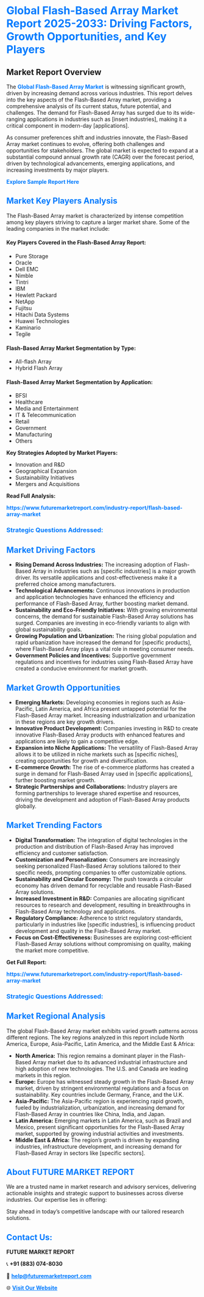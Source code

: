 <h1 style="color: #007BFF;">Global Flash-Based Array Market Report 2025-2033: Driving Factors, Growth Opportunities, and Key Players</h1>

<section id="overview">
<h2>Market Report Overview</h2>
<p>The <a href="https://www.futuremarketreport.com/industry-report/flash-based-array-market" style="color: #007BFF; text-decoration: none;"><strong>Global Flash-Based Array Market</strong></a> is witnessing significant growth, driven by increasing demand across various industries. This report delves into the key aspects of the Flash-Based Array market, providing a comprehensive analysis of its current status, future potential, and challenges. The demand for Flash-Based Array has surged due to its wide-ranging applications in industries such as [insert industries], making it a critical component in modern-day [applications].</p>
<p>As consumer preferences shift and industries innovate, the Flash-Based Array market continues to evolve, offering both challenges and opportunities for stakeholders. The global market is expected to expand at a substantial compound annual growth rate (CAGR) over the forecast period, driven by technological advancements, emerging applications, and increasing investments by major players.</p>
</section>

<section id="overview">
<p><a href="https://www.futuremarketreport.com/request-sample/reportId=61638" style="color: #007BFF; text-decoration: none;"><strong>Explore Sample Report Here</strong></a></p>
</section>

<section id="key-players">
<h2 style="color: #007BFF;">Market Key Players Analysis</h2>
<p>The Flash-Based Array market is characterized by intense competition among key players striving to capture a larger market share. Some of the leading companies in the market include:</p>
<h4>Key Players Covered in the Flash-Based Array Report:</h4>
<ul><li>Pure Storage</li><li>Oracle</li><li>Dell EMC</li><li>Nimble</li><li>Tintri</li><li>IBM</li><li>Hewlett Packard</li><li>NetApp</li><li>Fujitsu</li><li>Hitachi Data Systems</li><li>Huawei Technologies</li><li>Kaminario</li><li>Tegile</li></ul>
<h4>Flash-Based Array Market Segmentation by Type:</h4>
<ul><li>All-flash Array</li><li>Hybrid Flash Array</li></ul>

<h4>Flash-Based Array Market Segmentation by Application:</h4>
<ul><li>BFSI</li><li>Healthcare</li><li>Media and Entertainment</li><li>IT &amp; Telecommunication</li><li>Retail</li><li>Government</li><li>Manufacturing</li><li>Others</li></ul>
<p><strong>Key Strategies Adopted by Market Players:</strong></p>
<ul>
<li>Innovation and R&D</li>
<li>Geographical Expansion</li>
<li>Sustainability Initiatives</li>
<li>Mergers and Acquisitions</li>
</ul>
</section>

<section>
<p><strong>Read Full Analysis: </strong></p><a href="https://www.futuremarketreport.com/industry-report/flash-based-array-market" style="color: #007BFF; text-decoration: none;"><strong>https://www.futuremarketreport.com/industry-report/flash-based-array-market</strong></a>
<h3 style="color: #007BFF;">Strategic Questions Addressed:</h3>
</section>

<section id="driving-factors">
<h2 style="color: #007BFF;">Market Driving Factors</h2>
<ul>
<li><strong>Rising Demand Across Industries:</strong> The increasing adoption of Flash-Based Array in industries such as [specific industries] is a major growth driver. Its versatile applications and cost-effectiveness make it a preferred choice among manufacturers.</li>
<li><strong>Technological Advancements:</strong> Continuous innovations in production and application technologies have enhanced the efficiency and performance of Flash-Based Array, further boosting market demand.</li>
<li><strong>Sustainability and Eco-Friendly Initiatives:</strong> With growing environmental concerns, the demand for sustainable Flash-Based Array solutions has surged. Companies are investing in eco-friendly variants to align with global sustainability goals.</li>
<li><strong>Growing Population and Urbanization:</strong> The rising global population and rapid urbanization have increased the demand for [specific products], where Flash-Based Array plays a vital role in meeting consumer needs.</li>
<li><strong>Government Policies and Incentives:</strong> Supportive government regulations and incentives for industries using Flash-Based Array have created a conducive environment for market growth.</li>
</ul>
</section>

<section id="growth-opportunities">
<h2 style="color: #007BFF;">Market Growth Opportunities</h2>
<ul>
<li><strong>Emerging Markets:</strong> Developing economies in regions such as Asia-Pacific, Latin America, and Africa present untapped potential for the Flash-Based Array market. Increasing industrialization and urbanization in these regions are key growth drivers.</li>
<li><strong>Innovative Product Development:</strong> Companies investing in R&D to create innovative Flash-Based Array products with enhanced features and applications are likely to gain a competitive edge.</li>
<li><strong>Expansion into Niche Applications:</strong> The versatility of Flash-Based Array allows it to be utilized in niche markets such as [specific niches], creating opportunities for growth and diversification.</li>
<li><strong>E-commerce Growth:</strong> The rise of e-commerce platforms has created a surge in demand for Flash-Based Array used in [specific applications], further boosting market growth.</li>
<li><strong>Strategic Partnerships and Collaborations:</strong> Industry players are forming partnerships to leverage shared expertise and resources, driving the development and adoption of Flash-Based Array products globally.</li>
</ul>
</section>

<section id="trending-factors">
<h2 style="color: #007BFF;">Market Trending Factors</h2>
<ul>
<li><strong>Digital Transformation:</strong> The integration of digital technologies in the production and distribution of Flash-Based Array has improved efficiency and customer satisfaction.</li>
<li><strong>Customization and Personalization:</strong> Consumers are increasingly seeking personalized Flash-Based Array solutions tailored to their specific needs, prompting companies to offer customizable options.</li>
<li><strong>Sustainability and Circular Economy:</strong> The push towards a circular economy has driven demand for recyclable and reusable Flash-Based Array solutions.</li>
<li><strong>Increased Investment in R&D:</strong> Companies are allocating significant resources to research and development, resulting in breakthroughs in Flash-Based Array technology and applications.</li>
<li><strong>Regulatory Compliance:</strong> Adherence to strict regulatory standards, particularly in industries like [specific industries], is influencing product development and quality in the Flash-Based Array market.</li>
<li><strong>Focus on Cost-Effectiveness:</strong> Businesses are exploring cost-efficient Flash-Based Array solutions without compromising on quality, making the market more competitive.</li>
</ul>
</section>

<section>
<p><strong>Get Full Report: </strong></p><a href="https://www.futuremarketreport.com/industry-report/flash-based-array-market" style="color: #007BFF; text-decoration: none;"><strong>https://www.futuremarketreport.com/industry-report/flash-based-array-market</strong></a>
<h3 style="color: #007BFF;">Strategic Questions Addressed:</h3>
</section>


<section id="regional-analysis">
<h2 style="color: #007BFF;">Market Regional Analysis</h2>
<p>The global Flash-Based Array market exhibits varied growth patterns across different regions. The key regions analyzed in this report include North America, Europe, Asia-Pacific, Latin America, and the Middle East & Africa:</p>
<ul>
<li><strong>North America:</strong> This region remains a dominant player in the Flash-Based Array market due to its advanced industrial infrastructure and high adoption of new technologies. The U.S. and Canada are leading markets in this region.</li>
<li><strong>Europe:</strong> Europe has witnessed steady growth in the Flash-Based Array market, driven by stringent environmental regulations and a focus on sustainability. Key countries include Germany, France, and the U.K.</li>
<li><strong>Asia-Pacific:</strong> The Asia-Pacific region is experiencing rapid growth, fueled by industrialization, urbanization, and increasing demand for Flash-Based Array in countries like China, India, and Japan.</li>
<li><strong>Latin America:</strong> Emerging markets in Latin America, such as Brazil and Mexico, present significant opportunities for the Flash-Based Array market, supported by growing industrial activities and investments.</li>
<li><strong>Middle East & Africa:</strong> The region’s growth is driven by expanding industries, infrastructure development, and increasing demand for Flash-Based Array in sectors like [specific sectors].</li>
</ul>
</section>

<footer>
<h2 style="color: #007BFF;">About FUTURE MARKET REPORT</h2>
<p>We are a trusted name in market research and advisory services, delivering actionable insights and strategic support to businesses across diverse industries. Our expertise lies in offering:</p>

<p>Stay ahead in today’s competitive landscape with our tailored research solutions.</p>

<h2 style="color: #007BFF;">Contact Us:</h2>
<p><strong>FUTURE MARKET REPORT</strong></p>
<p>📞 <strong>+91 (883) 074-8030</strong></p>
<p>📧 <strong><a href="mailto:help@futuremarketreport.com" style="color: #007BFF;">help@futuremarketreport.com</a></strong></p>
<p>🌐 <strong><a href="https://www.futuremarketreport.com/" style="color: #007BFF;">Visit Our Website</a></strong></p>
</footer>